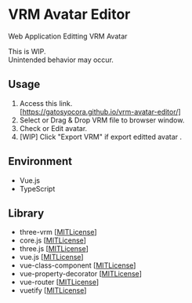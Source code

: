 # VRM Avatar Editor

Web Application Editting VRM Avatar

This is WIP.  
Unintended behavior may occur.

## Usage

1. Access this link.  
   [https://gatosyocora.github.io/vrm-avatar-editor/]
2. Select or Drag & Drop VRM file to browser window.
3. Check or Edit avatar.
4. [WIP] Click "Export VRM" if export editted avatar .

## Environment

- Vue.js
- TypeScript

## Library

- three-vrm [[MITLicense](https://github.com/pixiv/three-vrm/blob/dev/LICENSE)]
- core.js [[MITLicense](https://github.com/zloirock/core-js/blob/master/LICENSE)]
- three.js [[MITLicense](https://github.com/mrdoob/three.js/blob/dev/LICENSE)]
- vue.js [[MITLicense](https://github.com/vuejs/vue/blob/dev/LICENSE)]
- vue-class-component [[MITLicense](https://github.com/vuejs/vue-class-component/blob/master/LICENSE)]
- vue-property-decorator [[MITLicense](https://github.com/kaorun343/vue-property-decorator/blob/master/LICENSE)]
- vue-router [[MITLicense](https://github.com/vuejs/vue-router/blob/dev/LICENSE)]
- vuetify [[MITLicense](https://github.com/vuetifyjs/vuetify/blob/master/LICENSE.md)]
